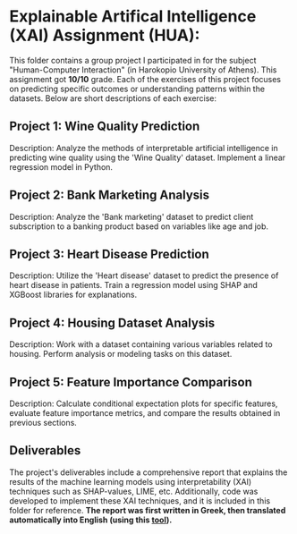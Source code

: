 # Explainable Artifical Intelligence (XAI) Assignment (HUA):
 
This folder contains a group project I participated in for the subject "Human-Computer Interaction" (in Harokopio University of Athens). This assignment got **10/10** grade. Each of the exercises of this project focuses on predicting specific outcomes or understanding patterns within the datasets. Below are short descriptions of each exercise:

## Project 1: Wine Quality Prediction
Description: Analyze the methods of interpretable artificial intelligence in predicting wine quality using the 'Wine Quality' dataset. Implement a linear regression model in Python.

## Project 2: Bank Marketing Analysis
Description: Analyze the 'Bank marketing' dataset to predict client subscription to a banking product based on variables like age and job.

## Project 3: Heart Disease Prediction
Description: Utilize the 'Heart disease' dataset to predict the presence of heart disease in patients. Train a regression model using SHAP and XGBoost libraries for explanations.

## Project 4: Housing Dataset Analysis
Description: Work with a dataset containing various variables related to housing. Perform analysis or modeling tasks on this dataset.

## Project 5: Feature Importance Comparison
Description: Calculate conditional expectation plots for specific features, evaluate feature importance metrics, and compare the results obtained in previous sections.

## Deliverables
The project's deliverables include a comprehensive report that explains the results of the machine learning models using interpretability (XAI) techniques such as SHAP-values, LIME, etc. Additionally, code was developed to implement these XAI techniques, and it is included in this folder for reference. **The report was first written in Greek, then translated automatically into English (using this [tool](https://www.onlinedoctranslator.com/en/)).**
